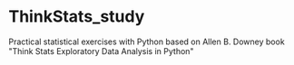 # ThinkStats_study
Practical statistical exercises with Python based on Allen B. Downey book "Think Stats Exploratory Data Analysis in Python"

